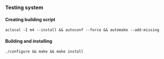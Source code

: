 ### Testing system
#### Creating building script
`aclocal -I m4 --install && autoconf --force && automake --add-missing`

#### Building and installing
`./configure && make && make install`
